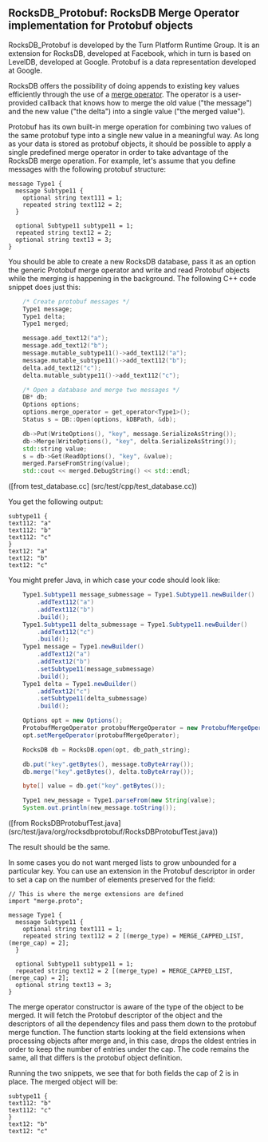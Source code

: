 ## RocksDB_Protobuf: RocksDB Merge Operator implementation for Protobuf objects

RocksDB_Protobuf is developed by the Turn Platform Runtime Group. It
is an extension for RocksDB, developed at Facebook, which in turn is based on
LevelDB, developed at Google. Protobuf is a data representation
developed at Google.

RocksDB offers the possibility of doing appends to existing key values
efficiently through the use of a [merge operator](https://github.com/facebook/rocksdb/wiki/Merge-Operator).
The operator is a user-provided callback that knows how to merge the old value ("the
message") and the new value ("the delta") into a single value
("the merged value").

Protobuf has its own built-in merge operation for combining two values
of the same protobuf type into a single new value in a meaningful
way. As long as your data is stored as protobuf objects, it should be
possible to apply a single predefined merge operator in order to take
advantage of the RocksDB merge operation. For example, let's assume
that you define messages with the following protobuf structure:

```
message Type1 {
  message Subtype11 {
    optional string text111 = 1;
    repeated string text112 = 2;
  }

  optional Subtype11 subtype11 = 1;
  repeated string text12 = 2;
  optional string text13 = 3;
}
```

You should be able to create a new RocksDB database, pass it as an
option the generic Protobuf merge operator and write and read Protobuf
objects while the merging is happening in the background. The
following C++ code snippet does just this:


```C++
	/* Create protobuf messages */
	Type1 message;
	Type1 delta;
	Type1 merged;

	message.add_text12("a");
	message.add_text12("b");
	message.mutable_subtype11()->add_text112("a");
	message.mutable_subtype11()->add_text112("b");
	delta.add_text12("c");
	delta.mutable_subtype11()->add_text112("c");

	/* Open a database and merge two messages */
	DB* db;
	Options options;
	options.merge_operator = get_operator<Type1>();
	Status s = DB::Open(options, kDBPath, &db);

	db->Put(WriteOptions(), "key", message.SerializeAsString());
	db->Merge(WriteOptions(), "key", delta.SerializeAsString());
	std::string value;
	s = db->Get(ReadOptions(), "key", &value);
	merged.ParseFromString(value);
	std::cout << merged.DebugString() << std::endl;
```
([from test_database.cc] (src/test/cpp/test_database.cc))

You get the following output:

```
subtype11 {
text112: "a"
text112: "b"
text112: "c"
}
text12: "a"
text12: "b"
text12: "c"
```

You might prefer Java, in which case your code should look like:

```Java
	Type1.Subtype11 message_submessage = Type1.Subtype11.newBuilder()
		.addText112("a")
		.addText112("b")
		.build();
	Type1.Subtype11 delta_submessage = Type1.Subtype11.newBuilder()
		.addText112("c")
		.build();
	Type1 message = Type1.newBuilder()
		.addText12("a")
		.addText12("b")
		.setSubtype11(message_submessage)
		.build();
	Type1 delta = Type1.newBuilder()
		.addText12("c")
		.setSubtype11(delta_submessage)
		.build();

	Options opt = new Options();
	ProtobufMergeOperator protobufMergeOperator = new ProtobufMergeOperator(Type1.class);
	opt.setMergeOperator(protobufMergeOperator);

	RocksDB db = RocksDB.open(opt, db_path_string);

	db.put("key".getBytes(), message.toByteArray());
	db.merge("key".getBytes(), delta.toByteArray());

	byte[] value = db.get("key".getBytes());

	Type1 new_message = Type1.parseFrom(new String(value);
	System.out.println(new_message.toString());
```
([from RocksDBProtobufTest.java] (src/test/java/org/rocksdbprotobuf/RocksDBProtobufTest.java))

The result should be the same.

In some cases you do not want merged lists to grow unbounded for a
particular key. You can use an extension in the Protobuf descriptor in
order to set a cap on the number of elements preserved for the field:

```
// This is where the merge extensions are defined
import "merge.proto";

message Type1 {
  message Subtype11 {
    optional string text111 = 1;
    repeated string text112 = 2 [(merge_type) = MERGE_CAPPED_LIST, (merge_cap) = 2];
  }

  optional Subtype11 subtype11 = 1;
  repeated string text12 = 2 [(merge_type) = MERGE_CAPPED_LIST, (merge_cap) = 2];
  optional string text13 = 3;
}
```

The merge operator constructor is aware of the type of the object to
be merged. It will fetch the Protobuf descriptor of the object and the
descriptors of all the dependency files and pass them down to the
protobuf merge function. The function starts looking at the field
extensions when processing objects after merge and, in this case, drops
the oldest entries in order to keep the number of entries under the
cap. The code remains the same, all that differs is the protobuf
object definition.

Running the two snippets, we see that for both fields the cap of 2 is
in place. The merged object will be:
```
subtype11 {
text112: "b"
text112: "c"
}
text12: "b"
text12: "c"
```
